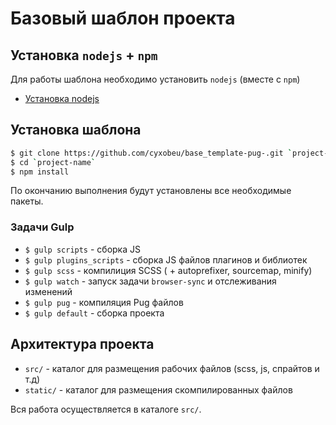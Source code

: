 # Базовый шаблон проекта

## Установка `nodejs` + `npm`

Для работы шаблона необходимо установить `nodejs` (вместе с `npm`)

- [Установка nodejs](https://nodejs.org/en/)

## Установка шаблона

``` sh
$ git clone https://github.com/cyxobeu/base_template-pug-.git `project-name`
$ cd `project-name`
$ npm install
```

По окончанию выполнения будут установлены все необходимые пакеты.


### Задачи Gulp

 - `$ gulp scripts` - сборка JS
 - `$ gulp plugins_scripts` - сборка JS файлов плагинов и библиотек
 - `$ gulp scss` - компилиция SCSS ( + autoprefixer, sourcemap, minify)
 - `$ gulp watch` - запуск задачи `browser-sync` и отслеживания изменений
 - `$ gulp pug` - компиляция Pug файлов
 - `$ gulp default` - сборка проекта

## Архитектура проекта

- `src/` - каталог для размещения рабочих файлов (scss, js, спрайтов и т.д)
- `static/` - каталог для размещения скомпилированных файлов

Вся работа осуществляется в каталоге `src/`.